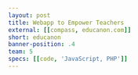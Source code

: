 ```yaml
---
layout: post
title: Webapp to Empower Teachers
external: [[compass, educanon.com]]
short: educanon
banner-position: .4
team: 5
specs: [[code, 'JavaScript, PHP']]
---
```

